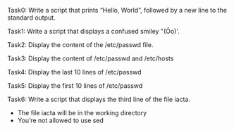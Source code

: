 Task0: Write a script that prints “Hello, World”, followed by a new line to the standard output.

Task1: Write a script that displays a confused smiley "(Ôo)'.

Task2: Display the content of the /etc/passwd file.

Task3: Display the content of /etc/passwd and /etc/hosts

Task4: Display the last 10 lines of /etc/passwd

Task5: Display the first 10 lines of /etc/passwd

Task6: Write a script that displays the third line of the file iacta.
- The file iacta will be in the working directory
- You’re not allowed to use sed

